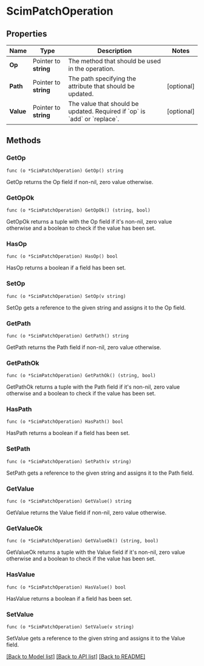 # ScimPatchOperation

## Properties

Name | Type | Description | Notes
------------ | ------------- | ------------- | -------------
**Op** | Pointer to **string** | The method that should be used in the operation. | 
**Path** | Pointer to **string** | The path specifying the attribute that should be updated. | [optional] 
**Value** | Pointer to **string** | The value that should be updated. Required if &#x60;op&#x60; is &#x60;add&#x60; or &#x60;replace&#x60;. | [optional] 

## Methods

### GetOp

`func (o *ScimPatchOperation) GetOp() string`

GetOp returns the Op field if non-nil, zero value otherwise.

### GetOpOk

`func (o *ScimPatchOperation) GetOpOk() (string, bool)`

GetOpOk returns a tuple with the Op field if it's non-nil, zero value otherwise
and a boolean to check if the value has been set.

### HasOp

`func (o *ScimPatchOperation) HasOp() bool`

HasOp returns a boolean if a field has been set.

### SetOp

`func (o *ScimPatchOperation) SetOp(v string)`

SetOp gets a reference to the given string and assigns it to the Op field.

### GetPath

`func (o *ScimPatchOperation) GetPath() string`

GetPath returns the Path field if non-nil, zero value otherwise.

### GetPathOk

`func (o *ScimPatchOperation) GetPathOk() (string, bool)`

GetPathOk returns a tuple with the Path field if it's non-nil, zero value otherwise
and a boolean to check if the value has been set.

### HasPath

`func (o *ScimPatchOperation) HasPath() bool`

HasPath returns a boolean if a field has been set.

### SetPath

`func (o *ScimPatchOperation) SetPath(v string)`

SetPath gets a reference to the given string and assigns it to the Path field.

### GetValue

`func (o *ScimPatchOperation) GetValue() string`

GetValue returns the Value field if non-nil, zero value otherwise.

### GetValueOk

`func (o *ScimPatchOperation) GetValueOk() (string, bool)`

GetValueOk returns a tuple with the Value field if it's non-nil, zero value otherwise
and a boolean to check if the value has been set.

### HasValue

`func (o *ScimPatchOperation) HasValue() bool`

HasValue returns a boolean if a field has been set.

### SetValue

`func (o *ScimPatchOperation) SetValue(v string)`

SetValue gets a reference to the given string and assigns it to the Value field.


[[Back to Model list]](../README.md#documentation-for-models) [[Back to API list]](../README.md#documentation-for-api-endpoints) [[Back to README]](../README.md)


